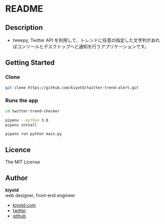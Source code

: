 # README

## Description

- tweepy, Twitter API を利用して、トレンドに任意の指定した文字列があればコンソールとデスクトップへと通知を行うアプリケーションです。

## Getting Started

### Clone

```bash
git clone https://github.com/kiyotd/twitter-trend-alert.git
```

### Runs the app

```bash
cd twitter-trend-checker
```

```bash
pipenv --python 3.8
pipenv install
```

```bash
pipenv run python main.py
```

## Licence

The MIT License

## Author

**kiyotd**  
web designer, front-end engineer

- [kiyotd.com](https://kiyotd.com/)
- [twitter](https://twitter.com/_kiyotd)
- [github](https://github.com/kiyotd)